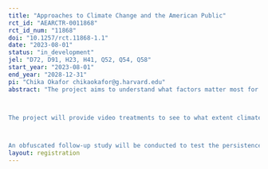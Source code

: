 ```yaml
---
title: "Approaches to Climate Change and the American Public"
rct_id: "AEARCTR-0011868"
rct_id_num: "11868"
doi: "10.1257/rct.11868-1.1"
date: "2023-08-01"
status: "in_development"
jel: "D72, D91, H23, H41, Q52, Q54, Q58"
start_year: "2023-08-01"
end_year: "2028-12-31"
pi: "Chika Okafor chikaokafor@g.harvard.edu"
abstract: "The project aims to understand what factors matter most for U.S. public engagement in climate action.  In particular, the project aims to study how climate beliefs, attitudes, and behaviors relate to personal characteristics, demographic traits, and economic preferences.

The project will provide video treatments to see to what extent climate attitudes, beliefs, and behaviors change after receiving information on climate change.  The climate change videos are designed based on various theories from behavioral science and educational psychology—to see how different approaches to communicating climate change affect policy preferences and climate-friendly behaviors.

An obfuscated follow-up study will be conducted to test the persistence of treatment effects for individuals who participate in the main experimental survey."
layout: registration
---
```


